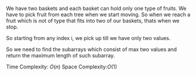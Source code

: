 We have two baskets and each basket can hold only one type of fruits.
We have to pick fruit from each tree when we start moving. So when we reach a fruit which is not of type that fits into two of our baskets, thats when we stop.

So starting from any index i, we pick up till we have only two values.

So we need to find the subarrays which consist of max two values and return the maximum length of such subarray.

Time Complexity: $O(n)$
Space Complexity:$O(1)$